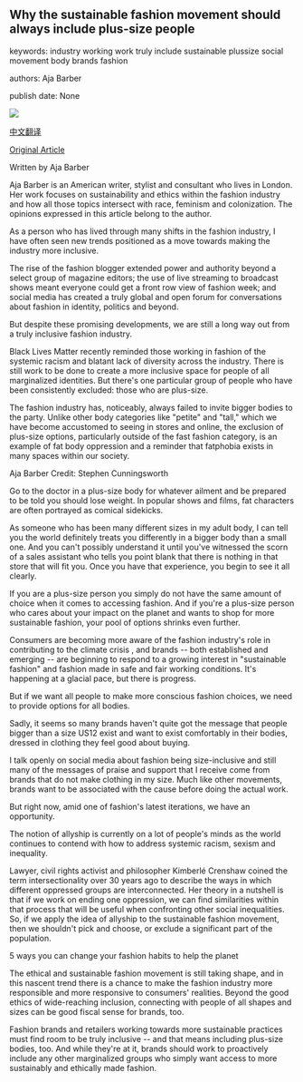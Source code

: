## Why the sustainable fashion movement should always include plus-size people

keywords: industry working work truly include sustainable plussize social movement body brands fashion

authors: Aja Barber

publish date: None

![](https://cdn.cnn.com/cnnnext/dam/assets/200828132402-aja-barber-headshot-sept-issues-super-tease.jpg)

[中文翻译](Why%20the%20sustainable%20fashion%20movement%20should%20always%20include%20plus-size%20people_zh.md)

[Original Article](https://edition.cnn.com/style/article/sustainable-fashion-should-include-plus-size-sept/index.html)

Written by Aja Barber

Aja Barber is an American writer, stylist and consultant who lives in London. Her work focuses on sustainability and ethics within the fashion industry and how all those topics intersect with race, feminism and colonization. The opinions expressed in this article belong to the author.

As a person who has lived through many shifts in the fashion industry, I have often seen new trends positioned as a move towards making the industry more inclusive.

The rise of the fashion blogger extended power and authority beyond a select group of magazine editors; the use of live streaming to broadcast shows meant everyone could get a front row view of fashion week; and social media has created a truly global and open forum for conversations about fashion in identity, politics and beyond.

But despite these promising developments, we are still a long way out from a truly inclusive fashion industry.

Black Lives Matter recently reminded those working in fashion of the systemic racism and blatant lack of diversity across the industry. There is still work to be done to create a more inclusive space for people of all marginalized identities. But there's one particular group of people who have been consistently excluded: those who are plus-size.

The fashion industry has, noticeably, always failed to invite bigger bodies to the party. Unlike other body categories like "petite" and "tall," which we have become accustomed to seeing in stores and online, the exclusion of plus-size options, particularly outside of the fast fashion category, is an example of fat body oppression and a reminder that fatphobia exists in many spaces within our society.

Aja Barber Credit: Stephen Cunningsworth

Go to the doctor in a plus-size body for whatever ailment and be prepared to be told you should lose weight. In popular shows and films, fat characters are often portrayed as comical sidekicks.

As someone who has been many different sizes in my adult body, I can tell you the world definitely treats you differently in a bigger body than a small one. And you can't possibly understand it until you've witnessed the scorn of a sales assistant who tells you point blank that there is nothing in that store that will fit you. Once you have that experience, you begin to see it all clearly.

If you are a plus-size person you simply do not have the same amount of choice when it comes to accessing fashion. And if you're a plus-size person who cares about your impact on the planet and wants to shop for more sustainable fashion, your pool of options shrinks even further.

Consumers are becoming more aware of the fashion industry's role in contributing to the climate crisis , and brands -- both established and emerging -- are beginning to respond to a growing interest in "sustainable fashion" and fashion made in safe and fair working conditions. It's happening at a glacial pace, but there is progress.

But if we want all people to make more conscious fashion choices, we need to provide options for all bodies.

Sadly, it seems so many brands haven't quite got the message that people bigger than a size US12 exist and want to exist comfortably in their bodies, dressed in clothing they feel good about buying.

I talk openly on social media about fashion being size-inclusive and still many of the messages of praise and support that I receive come from brands that do not make clothing in my size. Much like other movements, brands want to be associated with the cause before doing the actual work.

But right now, amid one of fashion's latest iterations, we have an opportunity.

The notion of allyship is currently on a lot of people's minds as the world continues to contend with how to address systemic racism, sexism and inequality.

Lawyer, civil rights activist and philosopher Kimberlé Crenshaw coined the term intersectionality over 30 years ago to describe the ways in which different oppressed groups are interconnected. Her theory in a nutshell is that if we work on ending one oppression, we can find similarities within that process that will be useful when confronting other social inequalities. So, if we apply the idea of allyship to the sustainable fashion movement, then we shouldn't pick and choose, or exclude a significant part of the population.

5 ways you can change your fashion habits to help the planet

The ethical and sustainable fashion movement is still taking shape, and in this nascent trend there is a chance to make the fashion industry more responsible and more responsive to consumers' realities. Beyond the good ethics of wide-reaching inclusion, connecting with people of all shapes and sizes can be good fiscal sense for brands, too.

Fashion brands and retailers working towards more sustainable practices must find room to be truly inclusive -- and that means including plus-size bodies, too. And while they're at it, brands should work to proactively include any other marginalized groups who simply want access to more sustainably and ethically made fashion.